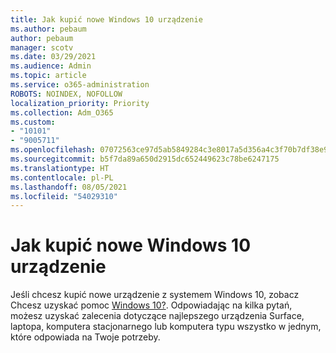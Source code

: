 ```yaml
---
title: Jak kupić nowe Windows 10 urządzenie
ms.author: pebaum
author: pebaum
manager: scotv
ms.date: 03/29/2021
ms.audience: Admin
ms.topic: article
ms.service: o365-administration
ROBOTS: NOINDEX, NOFOLLOW
localization_priority: Priority
ms.collection: Adm_O365
ms.custom:
- "10101"
- "9005711"
ms.openlocfilehash: 07072563ce97d5ab5849284c3e8017a5d356a4c3f70b7df38e94d2e9a33e056e
ms.sourcegitcommit: b5f7da89a650d2915dc652449623c78be6247175
ms.translationtype: HT
ms.contentlocale: pl-PL
ms.lasthandoff: 08/05/2021
ms.locfileid: "54029310"
---
```

# <a name="how-to-buy-a-new-windows-10-device"></a>Jak kupić nowe Windows 10 urządzenie

Jeśli chcesz kupić nowe urządzenie z systemem Windows 10, zobacz Chcesz uzyskać pomoc [Windows 10?](https://www.microsoft.com/windows/get-windows-10). Odpowiadając na kilka pytań, możesz uzyskać zalecenia dotyczące najlepszego urządzenia Surface, laptopa, komputera stacjonarnego lub komputera typu wszystko w jednym, które odpowiada na Twoje potrzeby.
